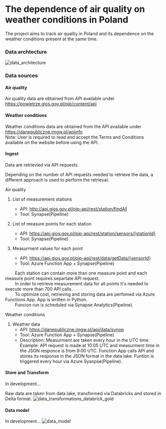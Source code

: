 # The dependence of air quality on weather conditions in Poland

The project aims to track air quality in Poland and its dependence on the weather conditions present at the same time.

### Data archtecture
![data_architecture](https://user-images.githubusercontent.com/98704847/231006425-91daa2cb-e0cf-4c3d-abc1-a920a2fcfdf8.png)

### Data sources
#### Air quality
Air quality data are obtained from API available under https://powietrze.gios.gov.pl/pjp/content/api

#### Weather conditions
Weather conditions data are obtained from the API available under https://danepubliczne.imgw.pl/apiinfo </br>
Note: User is required to read and accept the Terms and Conditions available on the website before using the API.

#### Ingest

Data are retrievied via API requests.</br>

Depending on the number of API requests needed to retrieve the data, a different approach is used to perform the retrieval:

Air quality
1) List of measurement stations
   - API: http://api.gios.gov.pl/pjp-api/rest/station/findAll
   - Tool: Synapse(Pipeline)

2) List of measure points for each station
   - API: https://api.gios.gov.pl/pjp-api/rest/station/sensors/{stationId}
   - Tool: Synapse(Pipeline)

3) Measurment values for each point
   - API: https://api.gios.gov.pl/pjp-api/rest/data/getData/{sensorId}
   - Tool: Azure Function App + Synapse(Pipeline)

&nbsp;&nbsp;&nbsp;&nbsp;&nbsp;&nbsp;&nbsp;&nbsp;Each station can contain more than one measure point and each measure point requires separtate API request.</br>
&nbsp;&nbsp;&nbsp;&nbsp;&nbsp;&nbsp;&nbsp;&nbsp;In order to retrieve measurement data for all points it's needed to execute more than 700 API calls.</br>
&nbsp;&nbsp;&nbsp;&nbsp;&nbsp;&nbsp;&nbsp;&nbsp;To optimize cost, retrieving and storing data are perfomed via Azure Functions App. App is written in Python.</br>
&nbsp;&nbsp;&nbsp;&nbsp;&nbsp;&nbsp;&nbsp;&nbsp;Funcion run is scheduled via Synapse Analytics(Pipeline).</br>


Weather conditions</br>
1) Weather data
   - API: https://danepubliczne.imgw.pl/api/data/synop
   - Tool: Azure Function App + Synapse(Pipeline)
   - Description: Measurment are taken every hour in the UTC time. Example: API request is made at 10:05 UTC and measurment time in the JSON responce is from 9:00 UTC. Function App calls API and stores its response in the JSON format in the data lake. Funtion is triggered every hour via Azure Syanpse(Pipeline).


#### Store and Transform
In development...

Raw data are taken from data lake, transformed via Databricks and stored in Delta format.
![data_transformations_databrick_gold](https://user-images.githubusercontent.com/98704847/235168108-884fb869-f6c2-4ad6-910d-119ab7f7a877.png)

#### Data model

In development...
![data_model](https://user-images.githubusercontent.com/98704847/235167297-3c4dd4d2-ed3c-4fe3-ab9b-6b683ca43e0c.png)
